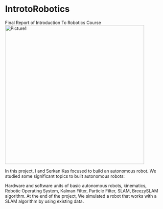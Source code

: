# IntrotoRobotics
Final Report of  Introduction To Robotics Course
<img width="454" alt="Picture1" src="https://user-images.githubusercontent.com/72014272/137482675-c253df60-4701-4c42-beb6-bf71d8cfbe2f.png">

In this project, I and Serkan Kas  focused to build an autonomous robot.  We studied some significant topics to built autonomous robots: 

Hardware and software units of basic autonomous robots, kinematics, Robotic Operating System,  Kalman Filter, Particle Filter, SLAM, BreezySLAM algorithm.  At the end of the project, We simulated a robot that works with a SLAM algorithm by using existing data.
